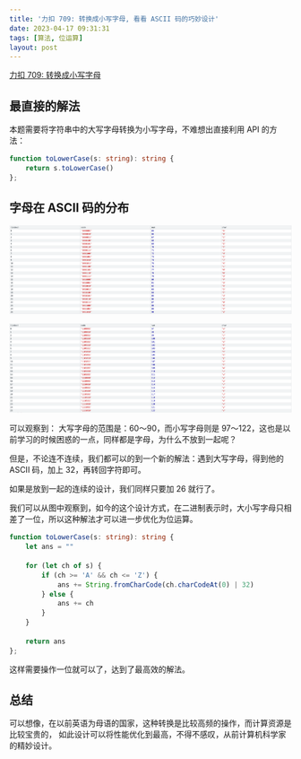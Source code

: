 ```yaml
---
title: '力扣 709: 转换成小写字母, 看看 ASCII 码的巧妙设计'
date: 2023-04-17 09:31:31
tags: [算法, 位运算]
layout: post
---
```


[力扣 709: 转换成小写字母](https://leetcode.cn/problems/to-lower-case/)

## 最直接的解法

本题需要将字符串中的大写字母转换为小写字母，不难想出直接利用 API 的方法：

```typescript
function toLowerCase(s: string): string {
    return s.toLowerCase()
};
```


## 字母在 ASCII 码的分布

![01.png](/resources/2023-04/01.png)

![02.png](/resources/2023-04/02.png)

可以观察到： 大写字母的范围是：60～90，而小写字母则是 97～122，这也是以前学习的时候困惑的一点，同样都是字母，为什么不放到一起呢？

但是，不论连不连续，我们都可以的到一个新的解法：遇到大写字母，得到他的 ASCII 码，加上 32，再转回字符即可。

如果是放到一起的连续的设计，我们同样只要加 26 就行了。

我们可以从图中观察到，如今的这个设计方式，在二进制表示时，大小写字母只相差了一位，所以这种解法才可以进一步优化为位运算。

```typescript
function toLowerCase(s: string): string {
    let ans = ""

    for (let ch of s) {
        if (ch >= 'A' && ch <= 'Z') {
            ans += String.fromCharCode(ch.charCodeAt(0) | 32)
        } else {
            ans += ch
        }
    }

    return ans
};
```

这样需要操作一位就可以了，达到了最高效的解法。


## 总结

可以想像，在以前英语为母语的国家，这种转换是比较高频的操作，而计算资源是比较宝贵的， 如此设计可以将性能优化到最高，不得不感叹，从前计算机科学家的精妙设计。


